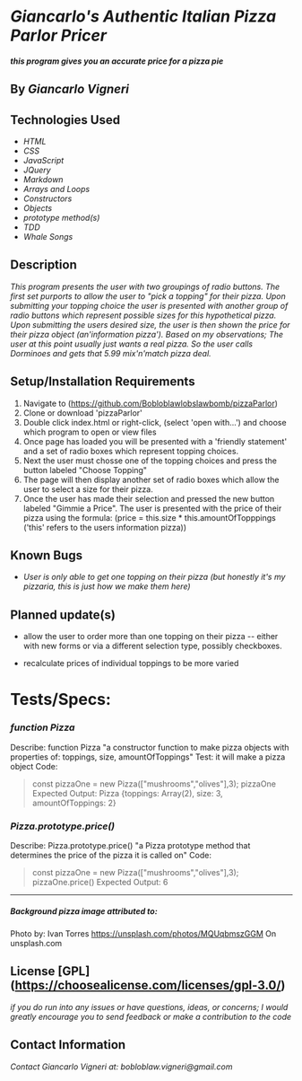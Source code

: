 # _Giancarlo's Authentic Italian Pizza Parlor Pricer_

#### _this program gives you an accurate price for a pizza pie_

## By _**Giancarlo Vigneri**_

## Technologies Used

* _HTML_
* _CSS_
* _JavaScript_
* _JQuery_
* _Markdown_
* _Arrays and Loops_
* _Constructors_
* _Objects_
* _prototype method(s)_
* _TDD_
* _Whale Songs_

## Description
_This program presents the user with two groupings of radio buttons. The first set purports to allow the user to "pick a topping" for their pizza. Upon submitting your topping choice the user is presented with another group of radio buttons which represent possible sizes for this hypothetical pizza. Upon submitting the users desired size, the user is then shown the price for their pizza object (an'information pizza'). Based on my observations; The user at this point usually just wants a real pizza. So the user calls Dorminoes and gets that 5.99 mix'n'match pizza deal._

## Setup/Installation Requirements

1. Navigate to (https://github.com/Bobloblawlobslawbomb/pizzaParlor)
2. Clone or download 'pizzaParlor'
3. Double click index.html or right-click, (select 'open with...') and choose which program to open or view files
4. Once page has loaded you will be presented with a 'friendly statement' and a set of radio boxes which represent topping choices. 
5. Next the user must chosse one of the topping choices and press the button labeled "Choose Topping"
6. The page will then display another set of radio boxes which allow the user to select a size for their pizza.
7. Once the user has made their selection and pressed the new button labeled "Gimmie a Price". The user is presented with the price of their pizza using the formula: (price = this.size * this.amountOfTopppings ('this' refers to the users information pizza))

## Known Bugs

* _User is only able to get one topping on their pizza (but honestly it's my pizzaria, this is just how we make them here)_

## Planned update(s)

* allow the user to order more than one topping on their pizza -- either with new forms or via a different selection type, possibly checkboxes.

* recalculate prices of individual toppings to be more varied

# Tests/Specs:

### _function Pizza_
Describe: function Pizza
"a constructor function to make pizza objects with properties of: toppings, size, amountOfToppings" 
Test: it will make a pizza object
Code:
> const pizzaOne = new Pizza(["mushrooms","olives"],3);
>pizzaOne
Expected Output: 
Pizza {toppings: Array(2), size: 3, amountOfToppings: 2}

### _Pizza.prototype.price()_
Describe: Pizza.prototype.price()
"a Pizza prototype method that determines the price of the pizza it is called on"
Code:
> const pizzaOne = new Pizza(["mushrooms","olives"],3);
>pizzaOne.price()
Expected Output:
6
---
##### Background pizza image attributed to:
Photo by: Ivan Torres https://unsplash.com/photos/MQUqbmszGGM
On unsplash.com

## License [GPL] (https://choosealicense.com/licenses/gpl-3.0/)

_if you do run into any issues or have questions, ideas, or concerns; I would greatly encourage you to send feedback or make a contribution to the code_

## Contact Information

_Contact Giancarlo Vigneri at: bobloblaw.vigneri@gmail.com_